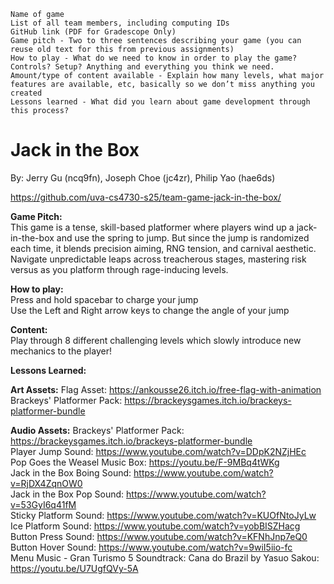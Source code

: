     Name of game
    List of all team members, including computing IDs
    GitHub link (PDF for Gradescope Only)
    Game pitch - Two to three sentences describing your game (you can reuse old text for this from previous assignments)
    How to play - What do we need to know in order to play the game? Controls? Setup? Anything and everything you think we need.
    Amount/type of content available - Explain how many levels, what major features are available, etc, basically so we don’t miss anything you created
    Lessons learned - What did you learn about game development through this process?


# Jack in the Box

By: Jerry Gu (ncq9fn), Joseph Choe (jc4zr), Philip Yao (hae6ds)

https://github.com/uva-cs4730-s25/team-game-jack-in-the-box/

**Game Pitch:**   
This game is a tense, skill-based platformer where players wind up a jack-in-the-box and use the spring to jump. But since the jump is randomized each time, it blends precision aiming, RNG tension, and carnival aesthetic. Navigate unpredictable leaps across treacherous stages, mastering risk versus as you platform through rage-inducing levels.  

**How to play:**  
Press and hold spacebar to charge your jump  
Use the Left and Right arrow keys to change the angle of your jump  

**Content:**  
Play through 8 different challenging levels which slowly introduce new mechanics to the player!  

**Lessons Learned:**  


**Art Assets:**
Flag Asset: https://ankousse26.itch.io/free-flag-with-animation  
Brackeys' Platformer Pack: https://brackeysgames.itch.io/brackeys-platformer-bundle  

**Audio Assets:**
Brackeys' Platformer Pack: https://brackeysgames.itch.io/brackeys-platformer-bundle  
Player Jump Sound: https://www.youtube.com/watch?v=DDpK2NZjHEc  
Pop Goes the Weasel Music Box: https://youtu.be/F-9MBq4tWKg  
Jack in the Box Boing Sound: https://www.youtube.com/watch?v=RjDX4ZqnOW0  
Jack in the Box Pop Sound: https://www.youtube.com/watch?v=53GyI6q41fM  
Sticky Platform Sound: https://www.youtube.com/watch?v=KUOfNtoJyLw  
Ice Platform Sound: https://www.youtube.com/watch?v=yobBISZHacg  
Button Press Sound: https://www.youtube.com/watch?v=KFNhJnp7eQ0  
Button Hover Sound: https://www.youtube.com/watch?v=9wiI5iio-fc  
Menu Music -  Gran Turismo 5 Soundtrack: Cana do Brazil by Yasuo Sakou: https://youtu.be/U7UgfQVy-5A
